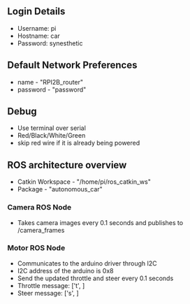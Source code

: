## Login Details
 - Username: pi
 - Hostname: car
 - Password: synesthetic

## Default Network Preferences
 - name - "RPI2B_router"
 - password - "password"

## Debug
 - Use terminal over serial
 - Red/Black/White/Green
 - skip red wire if it is already being powered

## ROS architecture overview
 - Catkin Workspace - "/home/pi/ros_catkin_ws"
 - Package - "autonomous_car"

### Camera ROS Node
 - Takes camera images every 0.1 seconds and publishes to /camera_frames

### Motor ROS Node
 - Communicates to the arduino driver through I2C
 - I2C address of the arduino is 0x8
 - Send the updated throttle and steer every 0.1 seconds
 - Throttle message: ['t', <val>]
 - Steer message: ['s', <val>]
